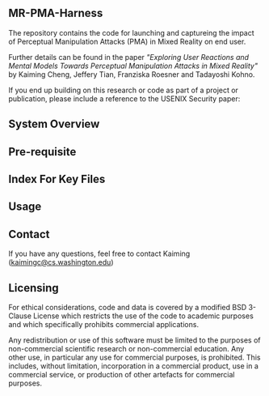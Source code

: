 ## MR-PMA-Harness

The repository contains the code for launching and captureing the impact of Perceptual Manipulation Attacks (PMA) in Mixed Reality on end user.

Further details can be found in the paper *"Exploring User Reactions and Mental Models Towards Perceptual Manipulation Attacks in Mixed Reality"* by Kaiming Cheng, Jeffery Tian, Franziska Roesner and Tadayoshi Kohno. 

If you end up building on this research or code as part of a project or publication, please include a reference to the USENIX Security paper:

## System Overview 

## Pre-requisite 

## Index For Key Files 

## Usage 

## Contact
If you have any questions, feel free to contact Kaiming (kaimingc@cs.washington.edu) 

## Licensing
For ethical considerations, code and data is covered by a modified BSD 3-Clause License which restricts the use of the code to academic purposes and which specifically prohibits commercial applications.

Any redistribution or use of this software must be limited to the purposes of non-commercial scientific research or non-commercial education. Any other use, in particular any use for commercial purposes, is prohibited. This includes, without limitation, incorporation in a commercial product, use in a commercial service, or production of other artefacts for commercial purposes.
